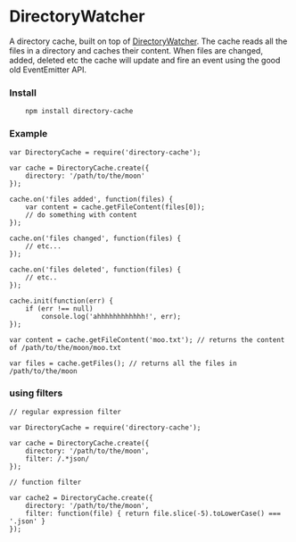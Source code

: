 DirectoryWatcher
================

A directory cache, built on top of [DirectoryWatcher](https://github.com/yanush/DirectoryWatcher). The cache reads all the files in a directory
and caches their content. When files are changed, added, deleted etc the cache will update and fire an event using the good old EventEmitter API.

### Install ###

```
	npm install directory-cache
```


### Example ###

```
var DirectoryCache = require('directory-cache');

var cache = DirectoryCache.create({
	directory: '/path/to/the/moon'
});

cache.on('files added', function(files) {
	var content = cache.getFileContent(files[0]);
	// do something with content
});

cache.on('files changed', function(files) {
	// etc...
});

cache.on('files deleted', function(files) {
	// etc..
});

cache.init(function(err) {
	if (err !== null) 
		console.log('ahhhhhhhhhhhh!', err);
});

var content = cache.getFileContent('moo.txt'); // returns the content of /path/to/the/moon/moo.txt

var files = cache.getFiles(); // returns all the files in /path/to/the/moon

```

### using filters ###

```
// regular expression filter

var DirectoryCache = require('directory-cache');

var cache = DirectoryCache.create({
	directory: '/path/to/the/moon',
	filter: /.*json/
});

// function filter

var cache2 = DirectoryCache.create({
	directory: '/path/to/the/moon',
	filter: function(file) { return file.slice(-5).toLowerCase() === '.json' }
});
```